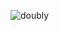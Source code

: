 
![doubly](https://github.com/bengisubostanci/Data-Structures/assets/112780647/5c56d84a-4697-4858-9c23-722b1ccee106)
